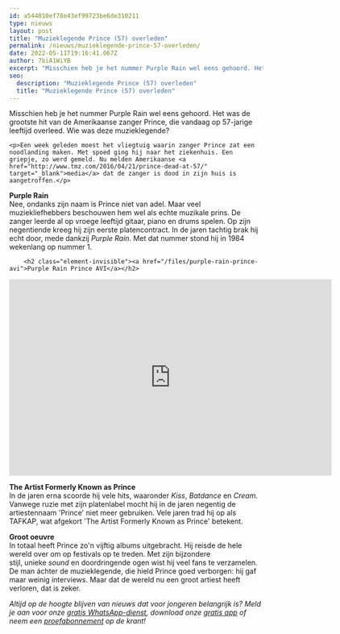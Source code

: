 ```yaml
---
id: a544010ef78e43ef99723be6de310211
type: nieuws
layout: post
title: "Muzieklegende Prince (57) overleden"
permalink: /nieuws/muzieklegende-prince-57-overleden/
date: 2022-05-11T19:16:41.067Z
author: 7biA1WiYB
excerpt: "Misschien heb je het nummer Purple Rain wel eens gehoord. Het was de grootste hit van de Amerikaanse zanger Prince, die vandaag op 57-jarige leeftijd overleed. Wie was deze muzieklegende?  "
seo:
  description: "Muzieklegende Prince (57) overleden"
  title: "Muzieklegende Prince (57) overleden"
---
```

Misschien heb je het nummer Purple Rain wel eens gehoord. Het was de grootste hit van de Amerikaanse zanger Prince, die vandaag op 57-jarige leeftijd overleed. Wie was deze muzieklegende?  

    <p>Een week geleden moest het vliegtuig waarin zanger Prince zat een noodlanding maken. Met spoed ging hij naar het ziekenhuis. Een griepje, zo werd gemeld. Nu melden Amerikaanse <a href="http://www.tmz.com/2016/04/21/prince-dead-at-57/" target="_blank">media</a> dat de zanger is dood in zijn huis is aangetroffen.</p>
<p><strong>Purple Rain</strong><br>Nee, ondanks zijn naam is Prince niet van adel. Maar veel muziekliefhebbers beschouwen hem wel als echte muzikale prins. De zanger leerde al op vroege leeftijd gitaar, piano en drums spelen. Op zijn negentiende kreeg hij zijn eerste platencontract. In de jaren tachtig brak hij echt door, mede dankzij <em>Purple Rain. </em>Met dat nummer stond hij in 1984 wekenlang op nummer 1.</p>
<p><div class="media media-element-container media-default"><div id="file-18013" class="file file-video file-video-youtube">

        <h2 class="element-invisible"><a href="/files/purple-rain-prince-avi">Purple Rain Prince AVI</a></h2>
    
  
  <div class="content">
    <div class="media-youtube-video media-element file-default media-youtube-1">
  <iframe class="media-youtube-player" width="640" height="390" title="Purple Rain   Prince AVI" src="https://www.youtube.com/embed/F8BMm6Jn6oU?wmode=opaque&controls=" name="Purple Rain   Prince AVI" frameborder="0" allowfullscreen="">Video van Purple Rain   Prince AVI</iframe>
</div>
  </div>

  
</div>
</div>
<p><strong>The Artist Formerly Known as Prince</strong><br>In de jaren erna scoorde hij vele hits, waaronder <em>Kiss</em>, <em>Batdance</em> en <em>Cream</em>. Vanwege ruzie met zijn platenlabel mocht hij in de jaren negentig de artiestennaam 'Prince' niet meer gebruiken. Vele jaren trad hij op als TAFKAP, wat afgekort 'The Artist Formerly Known as Prince' betekent.</p>
<p><b>Groot oeuvre</b><br>In totaal heeft Prince zo'n vijftig albums uitgebracht. Hij reisde de hele wereld over om op festivals op te treden. Met zijn bijzondere stijl, unieke <em>sound </em>en doordringende ogen wist hij veel fans te verzamelen. De man áchter de muzieklegende, die hield Prince goed verborgen: hij gaf maar weinig interviews. Maar dat de wereld nu een groot artiest heeft verloren, dat is zeker.</p>
<p><em>Altijd op de hoogte blijven van nieuws dat voor jongeren belangrijk is? Meld je aan voor onze <a href="https://7dagen.netlify.app/whatsapp">gratis WhatsApp-dienst</a>, download onze <a href="https://7dagen.netlify.app/app">gratis app</a> of neem een <a href="https://abonneren.sevendays.nl/abonneren/abonnementen/ae/artikel">proefabonnement</a> op de krant! </em></p>  
